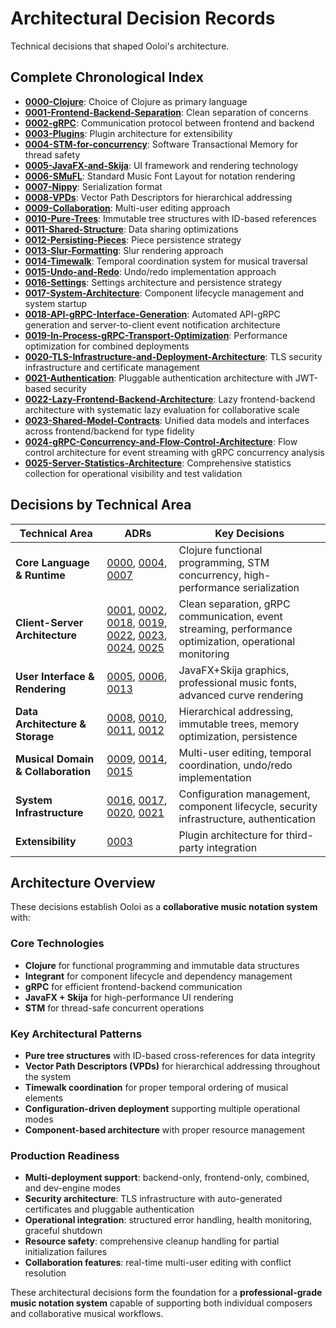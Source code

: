 # Architectural Decision Records

Technical decisions that shaped Ooloi's architecture.

## Complete Chronological Index

- **[0000-Clojure](0000-Clojure.md)**: Choice of Clojure as primary language
- **[0001-Frontend-Backend-Separation](0001-Frontend-Backend-Separation.md)**: Clean separation of concerns
- **[0002-gRPC](0002-gRPC.md)**: Communication protocol between frontend and backend
- **[0003-Plugins](0003-Plugins.md)**: Plugin architecture for extensibility
- **[0004-STM-for-concurrency](0004-STM-for-concurrency.md)**: Software Transactional Memory for thread safety
- **[0005-JavaFX-and-Skija](0005-JavaFX-and-Skija.md)**: UI framework and rendering technology
- **[0006-SMuFL](0006-SMuFL.md)**: Standard Music Font Layout for notation rendering
- **[0007-Nippy](0007-Nippy.md)**: Serialization format
- **[0008-VPDs](0008-VPDs.md)**: Vector Path Descriptors for hierarchical addressing
- **[0009-Collaboration](0009-Collaboration.md)**: Multi-user editing approach
- **[0010-Pure-Trees](0010-Pure-Trees.md)**: Immutable tree structures with ID-based references
- **[0011-Shared-Structure](0011-Shared-Structure.md)**: Data sharing optimizations
- **[0012-Persisting-Pieces](0012-Persisting-Pieces.md)**: Piece persistence strategy
- **[0013-Slur-Formatting](0013-Slur-Formatting.md)**: Slur rendering approach
- **[0014-Timewalk](0014-Timewalk.md)**: Temporal coordination system for musical traversal
- **[0015-Undo-and-Redo](0015-Undo-and-Redo.md)**: Undo/redo implementation approach
- **[0016-Settings](0016-Settings.md)**: Settings architecture and persistence strategy
- **[0017-System-Architecture](0017-System-Architecture.md)**: Component lifecycle management and system startup
- **[0018-API-gRPC-Interface-Generation](0018-API-gRPC-Interface-Generation.md)**: Automated API-gRPC generation and server-to-client event notification architecture
- **[0019-In-Process-gRPC-Transport-Optimization](0019-In-Process-gRPC-Transport-Optimization.md)**: Performance optimization for combined deployments
- **[0020-TLS-Infrastructure-and-Deployment-Architecture](0020-TLS-Infrastructure-and-Deployment-Architecture.md)**: TLS security infrastructure and certificate management
- **[0021-Authentication](0021-Authentication.md)**: Pluggable authentication architecture with JWT-based security
- **[0022-Lazy-Frontend-Backend-Architecture](0022-Lazy-Frontend-Backend-Architecture.md)**: Lazy frontend-backend architecture with systematic lazy evaluation for collaborative scale
- **[0023-Shared-Model-Contracts](0023-Shared-Model-Contracts.md)**: Unified data models and interfaces across frontend/backend for type fidelity
- **[0024-gRPC-Concurrency-and-Flow-Control-Architecture](0024-gRPC-Concurrency-and-Flow-Control-Architecture.md)**: Flow control architecture for event streaming with gRPC concurrency analysis
- **[0025-Server-Statistics-Architecture](0025-Server-Statistics-Architecture.md)**: Comprehensive statistics collection for operational visibility and test validation

## Decisions by Technical Area

| **Technical Area** | **ADRs** | **Key Decisions** |
|-------------------|----------|-------------------|
| **Core Language & Runtime** | [0000](0000-Clojure.md), [0004](0004-STM-for-concurrency.md), [0007](0007-Nippy.md) | Clojure functional programming, STM concurrency, high-performance serialization |
| **Client-Server Architecture** | [0001](0001-Frontend-Backend-Separation.md), [0002](0002-gRPC.md), [0018](0018-API-gRPC-Interface-Generation.md), [0019](0019-In-Process-gRPC-Transport-Optimization.md), [0022](0022-Lazy-Frontend-Backend-Architecture.md), [0023](0023-Shared-Model-Contracts.md), [0024](0024-gRPC-Concurrency-and-Flow-Control-Architecture.md), [0025](0025-Server-Statistics-Architecture.md) | Clean separation, gRPC communication, event streaming, performance optimization, operational monitoring |
| **User Interface & Rendering** | [0005](0005-JavaFX-and-Skija.md), [0006](0006-SMuFL.md), [0013](0013-Slur-Formatting.md) | JavaFX+Skija graphics, professional music fonts, advanced curve rendering |
| **Data Architecture & Storage** | [0008](0008-VPDs.md), [0010](0010-Pure-Trees.md), [0011](0011-Shared-Structure.md), [0012](0012-Persisting-Pieces.md) | Hierarchical addressing, immutable trees, memory optimization, persistence |
| **Musical Domain & Collaboration** | [0009](0009-Collaboration.md), [0014](0014-Timewalk.md), [0015](0015-Undo-and-Redo.md) | Multi-user editing, temporal coordination, undo/redo implementation |
| **System Infrastructure** | [0016](0016-Settings.md), [0017](0017-System-Architecture.md), [0020](0020-TLS-Infrastructure-and-Deployment-Architecture.md), [0021](0021-Authentication.md) | Configuration management, component lifecycle, security infrastructure, authentication |
| **Extensibility** | [0003](0003-Plugins.md) | Plugin architecture for third-party integration |

## Architecture Overview

These decisions establish Ooloi as a **collaborative music notation system** with:

### **Core Technologies**
- **Clojure** for functional programming and immutable data structures
- **Integrant** for component lifecycle and dependency management
- **gRPC** for efficient frontend-backend communication
- **JavaFX + Skija** for high-performance UI rendering
- **STM** for thread-safe concurrent operations

### **Key Architectural Patterns**
- **Pure tree structures** with ID-based cross-references for data integrity
- **Vector Path Descriptors (VPDs)** for hierarchical addressing throughout the system
- **Timewalk coordination** for proper temporal ordering of musical elements
- **Configuration-driven deployment** supporting multiple operational modes
- **Component-based architecture** with proper resource management

### **Production Readiness**
- **Multi-deployment support**: backend-only, frontend-only, combined, and dev-engine modes
- **Security architecture**: TLS infrastructure with auto-generated certificates and pluggable authentication
- **Operational integration**: structured error handling, health monitoring, graceful shutdown
- **Resource safety**: comprehensive cleanup handling for partial initialization failures
- **Collaboration features**: real-time multi-user editing with conflict resolution

These architectural decisions form the foundation for a **professional-grade music notation system** capable of supporting both individual composers and collaborative musical workflows.
